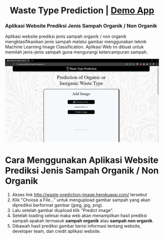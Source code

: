 <h1 align=center>Waste Type Prediction | <a href="https://waste-prediction-image.herokuapp.com//">Demo App</a></h1>

### Aplikasi Website Prediksi Jenis Sampah Organik / Non Organik

Aplikasi website prediksi jenis sampah organik / non organik mengklasifikasikan jenis sampah melalui gambar menggunakan teknik Machine Learning Image Classification. Aplikasi Web ini dibuat untuk memilah jenis-jenis sampah guna mengurangi ketercampuran sampah.

<p align="center">
  <img src="https://github.com/CSD-065-waste-predict/waste-predict/blob/main/Website%20Aplikasi/static/Web.gif?raw=true" alt="Project Preview image" title="Project Preview"/>
</p>

# Cara Menggunakan Aplikasi Website Prediksi Jenis Sampah Organik / Non Organik

1. Akses link http://waste-prediction-image.herokuapp.com/ tersebut
2. Klik "Choose a File..." untuk mengupload gambar sampah yang akan diprediksi berformat gambar (jpeg, jpg, png).
3. Lalu setelah gambar diupload klik "Predict image".
4. Setelah loading selesai maka web akan menampilkan hasil prediksi sampah apakah termasuk **sampah organik** atau **sampah non organik**.
5. Dibawah hasil prediksi gambar berisi informasi tentang website, developer team, dan credit aplikasi website.
